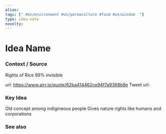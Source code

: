 ```yaml
---
alias: 
tags: [" #on/environment #on/permaculture #food #on/wisdom  "]
type: idea-note
novelty: 
---
```

# Idea Name

### Context / Source
Rights of Rice
99% invisible

url: https://www.airr.io/quote/62ba414462ce94f7a9368b8e
Tweet url: 

### Key Idea

Old concept among indigineous people
Gives nature rights like humans 
and corporations

### See also